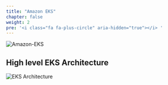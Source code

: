 ```yaml
---
title: "Amazon EKS"
chapter: false
weight: 2
pre: '<i class="fa fa-plus-circle" aria-hidden="true"></i> '
---
```


![Amazon-EKS](/images/eks.png)

## High level EKS Architecture

![EKS Architecture](/images/amazon-eks-on-aws-architecture-diagram.png)
